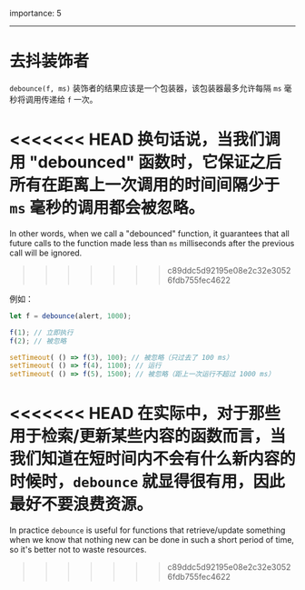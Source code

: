 importance: 5

---

# 去抖装饰者

`debounce(f, ms)` 装饰者的结果应该是一个包装器，该包装器最多允许每隔 `ms` 毫秒将调用传递给 `f` 一次。

<<<<<<< HEAD
换句话说，当我们调用 "debounced" 函数时，它保证之后所有在距离上一次调用的时间间隔少于 `ms` 毫秒的调用都会被忽略。
=======
In other words, when we call a "debounced" function, it guarantees that all future calls to the function made less than `ms` milliseconds after the previous call will be ignored.
>>>>>>> c89ddc5d92195e08e2c32e30526fdb755fec4622

例如：

```js no-beautify
let f = debounce(alert, 1000);

f(1); // 立即执行
f(2); // 被忽略

setTimeout( () => f(3), 100); // 被忽略（只过去了 100 ms）
setTimeout( () => f(4), 1100); // 运行
setTimeout( () => f(5), 1500); // 被忽略（距上一次运行不超过 1000 ms）
```

<<<<<<< HEAD
在实际中，对于那些用于检索/更新某些内容的函数而言，当我们知道在短时间内不会有什么新内容的时候时，`debounce` 就显得很有用，因此最好不要浪费资源。
=======
In practice `debounce` is useful for functions that retrieve/update something when we know that nothing new can be done in such a short period of time, so it's better not to waste resources.
>>>>>>> c89ddc5d92195e08e2c32e30526fdb755fec4622
